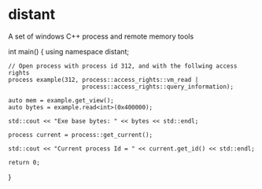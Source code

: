 # distant
A set of windows C++ process and remote memory tools 

int main()
{
	using namespace distant;
	
	// Open process with process id 312, and with the follwing access rights
	process example(312, process::access_rights::vm_read | 
						 process::access_rights::query_information);
	
	auto mem = example.get_view();
	auto bytes = example.read<int>(0x400000);
	
	std::cout << "Exe base bytes: " << bytes << std::endl;
	
	process current = process::get_current();
	
	std::cout << "Current process Id = " << current.get_id() << std::endl;

	return 0;
}
